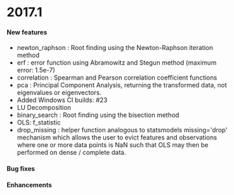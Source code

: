 
# 2017.1

#### New features

- newton_raphson : Root finding using the Newton-Raphson iteration method
- erf : error function using Abramowitz and Stegun method (maximum error: 1.5e-7) 
- correlation : Spearman and Pearson correlation coefficient functions
- pca : Principal Component Analysis, returning the transformed data, not eigenvalues
or eigenvectors.
- Added Windows CI builds: #23
- LU Decomposition
- binary_search : Root finding using the bisection method
- OLS: f_statistic
- drop_missing : helper function analogous to statsmodels missing='drop' mechanism which allows the user to evict 
features and observations where one or more data points is NaN such that OLS may then be performed on dense / complete 
data.

#### Bug fixes


#### Enhancements
